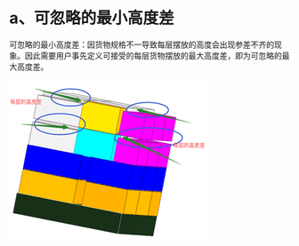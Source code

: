 # a、可忽略的最小高度差

可忽略的最小高度差：因货物规格不一导致每层摆放的高度会出现参差不齐的现象。因此需要用户事先定义可接受的每层货物摆放的最大高度差，即为可忽略的最大高度差。

![](../../../.gitbook/assets/image%20%282%29.png)

